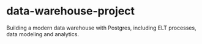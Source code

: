 # data-warehouse-project
Building a modern data warehouse with Postgres, including ELT processes, data modeling and analytics.
